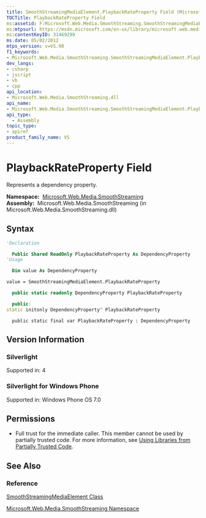 ```yaml
---
title: SmoothStreamingMediaElement.PlaybackRateProperty Field (Microsoft.Web.Media.SmoothStreaming)
TOCTitle: PlaybackRateProperty Field
ms:assetid: F:Microsoft.Web.Media.SmoothStreaming.SmoothStreamingMediaElement.PlaybackRateProperty
ms:mtpsurl: https://msdn.microsoft.com/en-us/library/microsoft.web.media.smoothstreaming.smoothstreamingmediaelement.playbackrateproperty(v=VS.90)
ms:contentKeyID: 31469299
ms.date: 05/02/2012
mtps_version: v=VS.90
f1_keywords:
- Microsoft.Web.Media.SmoothStreaming.SmoothStreamingMediaElement.PlaybackRateProperty
dev_langs:
- csharp
- jscript
- vb
- cpp
api_location:
- Microsoft.Web.Media.SmoothStreaming.dll
api_name:
- Microsoft.Web.Media.SmoothStreaming.SmoothStreamingMediaElement.PlaybackRateProperty
api_type:
  - Assembly
topic_type:
- apiref
product_family_name: VS
---
```


# PlaybackRateProperty Field

Represents a dependency property.

**Namespace:**  [Microsoft.Web.Media.SmoothStreaming](microsoft-web-media-smoothstreaming-namespace_1.md)  
**Assembly:**  Microsoft.Web.Media.SmoothStreaming (in Microsoft.Web.Media.SmoothStreaming.dll)

## Syntax

```vb
'Declaration

  Public Shared ReadOnly PlaybackRateProperty As DependencyProperty
'Usage

  Dim value As DependencyProperty

value = SmoothStreamingMediaElement.PlaybackRateProperty
```

```csharp
  public static readonly DependencyProperty PlaybackRateProperty
```

```cpp
  public:
static initonly DependencyProperty^ PlaybackRateProperty
```

```jscript
  public static final var PlaybackRateProperty : DependencyProperty
```

## Version Information

### Silverlight

Supported in: 4  

### Silverlight for Windows Phone

Supported in: Windows Phone OS 7.0  

## Permissions

  - Full trust for the immediate caller. This member cannot be used by partially trusted code. For more information, see [Using Libraries from Partially Trusted Code](https://msdn.microsoft.com/library/8skskf63).

## See Also

### Reference

[SmoothStreamingMediaElement Class](smoothstreamingmediaelement-class-microsoft-web-media-smoothstreaming_1.md)

[Microsoft.Web.Media.SmoothStreaming Namespace](microsoft-web-media-smoothstreaming-namespace_1.md)


